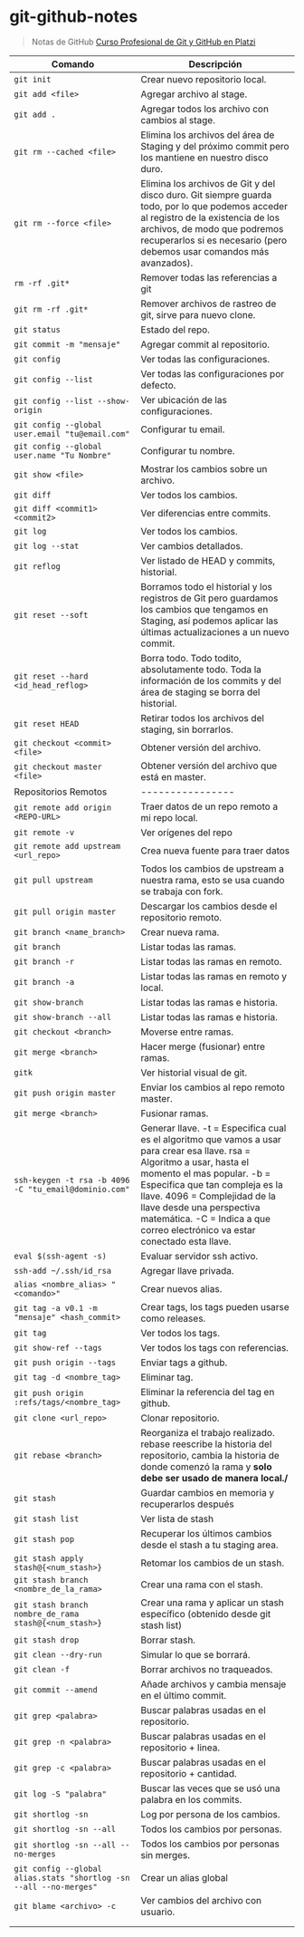 # git-github-notes
> Notas de GitHub [Curso Profesional de Git y GitHub en Platzi](https://platzi.com/clases/git-github/)


| Comando | Descripción |
|---------|-------------|
|`git init`|Crear nuevo repositorio local.|
|`git add <file>`|Agregar archivo al stage.|
|`git add .`|Agregar todos los archivo con cambios al stage.|
|`git rm --cached <file>`|Elimina los archivos del área de Staging y del próximo commit pero los mantiene en nuestro disco duro.|
|`git rm --force <file>`|Elimina los archivos de Git y del disco duro. Git siempre guarda todo, por lo que podemos acceder al registro de la existencia de los archivos, de modo que podremos recuperarlos si es necesario (pero debemos usar comandos más avanzados).|
|`rm -rf .git*`|Remover todas las referencias a git|
|`git rm -rf .git*`|Remover archivos de rastreo de git, sirve para nuevo clone.|
|`git status`|Estado del repo.|
|`git commit -m "mensaje"`|Agregar commit al repositorio.|
|`git config`|Ver todas las configuraciones.|
|`git config --list`|Ver todas las configuraciones por defecto.|
|`git config --list --show-origin`|Ver ubicación de las configuraciones.|
|`git config --global user.email "tu@email.com"`|Configurar tu email.|
|`git config --global user.name "Tu Nombre"`|Configurar tu nombre.|
|`git show <file>`|Mostrar los cambios sobre un archivo.|
|`git diff`|Ver todos los cambios.|
|`git diff <commit1> <commit2>`|Ver diferencias entre commits.|
|`git log`|Ver todos los cambios.|
|`git log --stat`|Ver cambios detallados.|
|`git reflog`|Ver listado de HEAD y commits, historial.|
|`git reset --soft`|Borramos todo el historial y los registros de Git pero guardamos los cambios que tengamos en Staging, así podemos aplicar las últimas actualizaciones a un nuevo commit.|
|`git reset --hard <id_head_reflog>`|Borra todo. Todo todito, absolutamente todo. Toda la información de los commits y del área de staging se borra del historial.|
|`git reset HEAD`|Retirar todos los archivos del staging, sin borrarlos.|
|`git checkout <commit> <file>`|Obtener versión del archivo.|
|`git checkout master <file>`|Obtener versión del archivo que está en master.|
|Repositorios Remotos|----------------|
|`git remote add origin <REPO-URL>`|Traer datos de un repo remoto a mi repo local.|
|`git remote -v`|Ver orígenes del repo|
|`git remote add upstream <url_repo>`|Crea nueva fuente para traer datos|
|`git pull upstream`|Todos los cambios de upstream a nuestra rama, esto se usa cuando se trabaja con fork.|
|`git pull origin master`|Descargar los cambios desde el repositorio remoto.|
|`git branch <name_branch>`|Crear nueva rama.|
|`git branch`|Listar todas las ramas.|
|`git branch -r`|Listar todas las ramas en remoto.|
|`git branch -a`|Listar todas las ramas en remoto y local.|
|`git show-branch`|Listar todas las ramas e historia.|
|`git show-branch --all`|Listar todas las ramas e historia.|
|`git checkout <branch>`|Moverse entre ramas.|
|`git merge <branch>`|Hacer merge (fusionar) entre ramas.|
|`gitk`|Ver historial visual de git.|
|`git push origin master`|Enviar los cambios al repo remoto master.|
|`git merge <branch>`|Fusionar ramas.|
|`ssh-keygen -t rsa -b 4096 -C "tu_email@dominio.com"`|Generar llave. -t = Especifica cual es el algoritmo que vamos a usar para crear esa llave. rsa = Algoritmo a usar, hasta el momento el mas popular. -b = Especifica que tan compleja es la llave. 4096 = Complejidad de la llave desde una perspectiva matemática. -C = Indica a que correo electrónico va estar conectado esta llave.|
|`eval $(ssh-agent -s)`|Evaluar servidor ssh activo.|
|`ssh-add ~/.ssh/id_rsa`|Agregar llave privada.|
|`alias <nombre_alias> "<comando>"`|Crear nuevos alias.|
|`git tag -a v0.1 -m "mensaje" <hash_commit>`|Crear tags, los tags pueden usarse como releases.|
|`git tag`|Ver todos los tags.|
|`git show-ref --tags`|Ver todos los tags con referencias.|
|`git push origin --tags`|Enviar tags a github.|
|`git tag -d <nombre_tag>`|Eliminar tag.|
|`git push origin :refs/tags/<nombre_tag> `|Eliminar la referencia del tag en github.|
|`git clone <url_repo>`|Clonar repositorio.|
|`git rebase <branch>`|Reorganiza el trabajo realizado. rebase reescribe la historia del repositorio, cambia la historia de donde comenzó la rama y **solo debe ser usado de manera local./**|
|`git stash`|Guardar cambios en memoria y recuperarlos después|
|`git stash list`|Ver lista de stash|
|`git stash pop`|Recuperar los últimos cambios desde el stash a tu staging area.|
|`git stash apply stash@{<num_stash>}`|Retomar los cambios de un stash.|
|`git stash branch <nombre_de_la_rama>`|Crear una rama con el stash.|
|`git stash branch nombre_de_rama stash@{<num_stash>}`|Crear una rama y aplicar un stash específico (obtenido desde git stash list)|
|`git stash drop`|Borrar stash.|
|`git clean --dry-run`|Simular lo que se borrará.|
|`git clean -f`|Borrar archivos no traqueados.|
|`git commit --amend`|Añade archivos y cambia mensaje en el último commit.|
|`git grep <palabra>`|Buscar palabras usadas en el repositorio.|
|`git grep -n <palabra>`|Buscar palabras usadas en el repositorio + linea.|
|`git grep -c <palabra>`|Buscar palabras usadas en el repositorio + cantidad.|
|`git log -S "palabra"`|Buscar las veces que se usó una palabra en los commits.|
|`git shortlog -sn`|Log por persona de los cambios.|
|`git shortlog -sn --all`|Todos los cambios por personas.|
|`git shortlog -sn --all --no-merges`|Todos los cambios por personas sin merges.|
|`git config --global alias.stats "shortlog -sn --all --no-merges"`|Crear un alias global|
|`git blame <archivo> -c`|Ver cambios del archivo con usuario.|
|||
|||